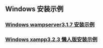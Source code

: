 


## Windows 安装示例  

###  [Windows wampserver3.1.7 安装示例](/help.php?md=install-windows-wamp)  

###  [Windows xampp3.2.3 懒人版安装示例](/help.php?md=install-windows-xampp-portable)
 

 

 
 
